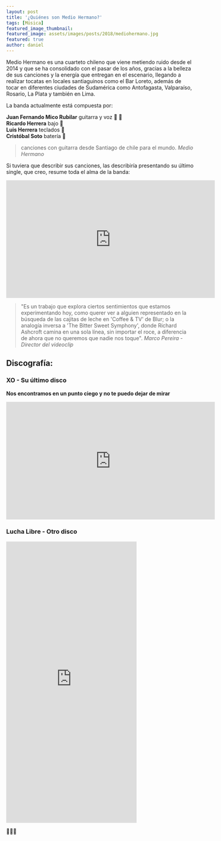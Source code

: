 ```yaml
---
layout: post
title: '¿Quiénes son Medio Hermano?'
tags: [Música]
featured_image_thumbnail:
featured_image: assets/images/posts/2018/mediohermano.jpg
featured: true
author: daniel
---
```



Medio Hermano es una cuarteto chileno que viene metiendo ruido desde el 2014 y que se ha consolidado con el pasar de los años, gracias a la belleza de sus canciones y la energía que entregan en el escenario, llegando a realizar tocatas en locales santiaguinos como el Bar Loreto, además de tocar en diferentes ciudades de Sudamérica como Antofagasta, Valparaíso, Rosario, La Plata y también en Lima.

La banda actualmente está compuesta por:

**Juan Fernando Mico Rubilar** guitarra y voz 🎸 🎤 <br>
**Ricardo Herrera** bajo 🎸 <br>
**Luis Herrera** teclados 🎹 <br>
**Cristóbal Soto** batería 🥁<br>

>canciones con guitarra desde Santiago de chile para el mundo. <cite>Medio Hermano</cite>


Si tuviera que describir sus canciones, las describiría presentando su último single, que creo, resume toda el alma de la banda:

<iframe width="560" height="315" src="https://www.youtube.com/embed/pfTDXEGYSZ4" frameborder="0" allow="accelerometer; autoplay; encrypted-media; gyroscope; picture-in-picture" allowfullscreen></iframe>

>"Es un trabajo que explora ciertos sentimientos que estamos experimentando hoy, como querer ver a alguien representado en la búsqueda de las cajitas de leche en 'Coffee & TV' de Blur; o la analogía inversa a 'The Bitter Sweet Symphony', donde Richard Ashcroft camina en una sola línea, sin importar el roce, a diferencia de ahora que no queremos que nadie nos toque".<cite> Marco Pereira - Director del videoclip</cite>


## Discografía:

### XO - Su último disco

**Nos encontramos en un punto ciego y no te puedo dejar de mirar**

<iframe width="560" height="315" src="https://www.youtube.com/embed/-ZOvnvHxzOc" frameborder="0" allow="accelerometer; autoplay; encrypted-media; gyroscope; picture-in-picture" allowfullscreen></iframe>

### Lucha Libre - Otro disco

<iframe style="border: 0; width: 350px; height: 753px;" src="https://bandcamp.com/EmbeddedPlayer/album=297068105/size=large/bgcol=ffffff/linkcol=0687f5/transparent=true/" seamless><a href="http://mediohermano.bandcamp.com/album/lucha-libre">Lucha Libre by Medio Hermano</a></iframe>


👏👏👏
